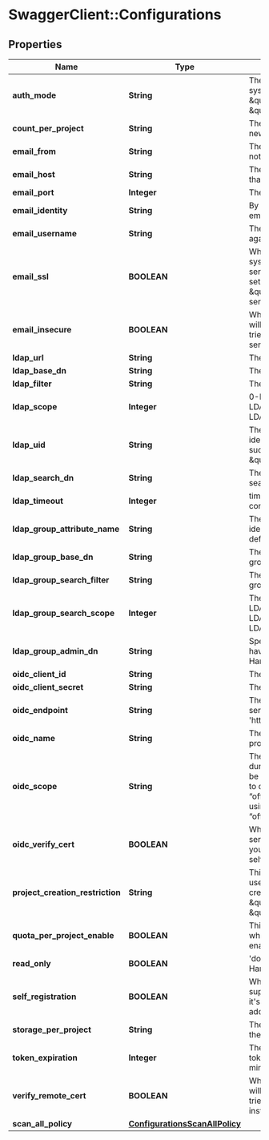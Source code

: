 # SwaggerClient::Configurations

## Properties
Name | Type | Description | Notes
------------ | ------------- | ------------- | -------------
**auth_mode** | **String** | The auth mode of current system, such as \&quot;db_auth\&quot;, \&quot;ldap_auth\&quot; | [optional] 
**count_per_project** | **String** | The default count quota for the new created projects. | [optional] 
**email_from** | **String** | The sender name for Email notification. | [optional] 
**email_host** | **String** | The hostname of SMTP server that sends Email notification. | [optional] 
**email_port** | **Integer** | The port of SMTP server. | [optional] 
**email_identity** | **String** | By default it&#39;s empty so the email_username is picked. | [optional] 
**email_username** | **String** | The username for authenticate against SMTP server. | [optional] 
**email_ssl** | **BOOLEAN** | When it&#39;s set to true the system will access Email server via TLS by default.  If it&#39;s set to false, it still will handle \&quot;STARTTLS\&quot; from server side. | [optional] 
**email_insecure** | **BOOLEAN** | Whether or not the certificate will be verified when Harbor tries to access the email server. | [optional] 
**ldap_url** | **String** | The URL of LDAP server. | [optional] 
**ldap_base_dn** | **String** | The Base DN for LDAP binding. | [optional] 
**ldap_filter** | **String** | The filter for LDAP binding. | [optional] 
**ldap_scope** | **Integer** | 0-LDAP_SCOPE_BASE, 1-LDAP_SCOPE_ONELEVEL, 2-LDAP_SCOPE_SUBTREE | [optional] 
**ldap_uid** | **String** | The attribute which is used as identity for the LDAP binding, such as \&quot;CN\&quot; or \&quot;SAMAccountname\&quot; | [optional] 
**ldap_search_dn** | **String** | The DN of the user to do the search. | [optional] 
**ldap_timeout** | **Integer** | timeout in seconds for connection to LDAP server. | [optional] 
**ldap_group_attribute_name** | **String** | The attribute which is used as identity of the LDAP group, default is cn. | [optional] 
**ldap_group_base_dn** | **String** | The base DN to search LDAP group. | [optional] 
**ldap_group_search_filter** | **String** | The filter to search the ldap group. | [optional] 
**ldap_group_search_scope** | **Integer** | The scope to search ldap. &#39;0-LDAP_SCOPE_BASE, 1-LDAP_SCOPE_ONELEVEL, 2-LDAP_SCOPE_SUBTREE&#39; | [optional] 
**ldap_group_admin_dn** | **String** | Specify the ldap group which have the same privilege with Harbor admin. | [optional] 
**oidc_client_id** | **String** | The client id of the OIDC. | [optional] 
**oidc_client_secret** | **String** | The client secret of the OIDC. | [optional] 
**oidc_endpoint** | **String** | The URL of an OIDC-complaint server, must start with &#39;https://&#39;. | [optional] 
**oidc_name** | **String** | The name of the OIDC provider. | [optional] 
**oidc_scope** | **String** | The scope sent to OIDC server during authentication, should be separated by comma. It has to contain “openid”, and “offline_access”. If you are using google, please remove “offline_access” from this field. | [optional] 
**oidc_verify_cert** | **BOOLEAN** | Whether verify your OIDC server certificate, disable it if your OIDC server is hosted via self-hosted certificate. | [optional] 
**project_creation_restriction** | **String** | This attribute restricts what users have the permission to create project.  It can be \&quot;everyone\&quot; or \&quot;adminonly\&quot;. | [optional] 
**quota_per_project_enable** | **BOOLEAN** | This attribute indicates whether quota per project enabled in harbor | [optional] 
**read_only** | **BOOLEAN** | &#39;docker push&#39; is prohibited by Harbor if you set it to true.    | [optional] 
**self_registration** | **BOOLEAN** | Whether the Harbor instance supports self-registration.  If it&#39;s set to false, admin need to add user to the instance. | [optional] 
**storage_per_project** | **String** | The default storage quota for the new created projects. | [optional] 
**token_expiration** | **Integer** | The expiration time of the token for internal Registry, in minutes. | [optional] 
**verify_remote_cert** | **BOOLEAN** | Whether or not the certificate will be verified when Harbor tries to access a remote Harbor instance for replication. | [optional] 
**scan_all_policy** | [**ConfigurationsScanAllPolicy**](ConfigurationsScanAllPolicy.md) |  | [optional] 


